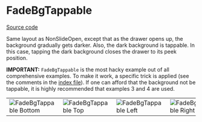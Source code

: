 # FadeBgTappable

[Source code](../../example/src/FadeBgTappable)

Same layout as NonSlideOpen, except that as the drawer opens up, the background gradually gets darker. Also, the dark background is tappable. In this case, tapping the dark background closes the drawer to its peek position.

**IMPORTANT:** `FadeBgTappable` is the most hacky example out of all comprehensive examples. To make it work, a specific trick is applied (see the comments in the [index file](./example/src/FadeBgTappable/index.tsx)). If one can afford that the background not be tappable, it is highly recommended that examples 3 and 4 are used.

<table>
  <tr>
    <td> <img src="../images/fadeBgTappable/bottom.gif" alt="FadeBgTappable Bottom" /> </td>
    <td> <img src="../images/fadeBgTappable/top.gif" alt="FadeBgTappable Top" /> </td>
    <td> <img src="../images/fadeBgTappable/left.gif" alt="FadeBgTappable Left" /> </td>
    <td> <img src="../images/fadeBgTappable/right.gif" alt="FadeBgTappable Right" /> </td>
  </tr>
</table>
